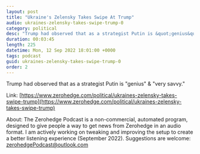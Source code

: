 ```yaml
---
layout: post
title: "Ukraine's Zelensky Takes Swipe At Trump"
audio: ukraines-zelensky-takes-swipe-trump-0
category: political
desc: "Trump had observed that as a strategist Putin is &quot;genius&quot; &amp; &quot;very savvy.&quot;"
duration: 00:03:45
length: 225
datetime: Mon, 12 Sep 2022 18:01:00 +0000
tags: podcast
guid: ukraines-zelensky-takes-swipe-trump-0
order: 2
---
```

Trump had observed that as a strategist Putin is &quot;genius&quot; &amp; &quot;very savvy.&quot;

Link: [https://www.zerohedge.com/political/ukraines-zelensky-takes-swipe-trump](https://www.zerohedge.com/political/ukraines-zelensky-takes-swipe-trump)

About: The Zerohedge Podcast is a non-commercial, automated program, designed to give people a way to get news from Zerohedge in an audio format.  I am actively working on tweaking and improving the setup to create a better listening experience (September 2022).  Suggestions are welcome: [zerohedgePodcast@outlook.com](mailto:zerohedgePodcast@outlook.com)